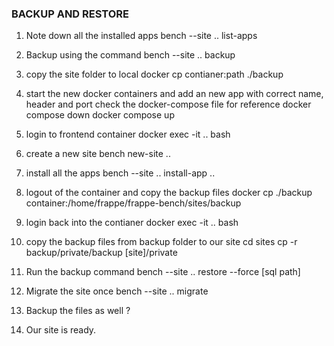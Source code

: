 ### BACKUP AND RESTORE

1. Note down all the installed apps
   bench --site .. list-apps
2. Backup using the command
   bench --site .. backup
3. copy the site folder to local
   docker cp contianer:path ./backup
4. start the new docker containers and add an new app with correct name, header and port
   check the docker-compose file for reference
   docker compose down
   docker compose up
5. login to frontend container
   docker exec -it .. bash
6. create a new site
   bench new-site ..
7. install all the apps
   bench --site .. install-app ..
8. logout of the container and copy the backup files
   docker cp ./backup container:/home/frappe/frappe-bench/sites/backup
9. login back into the contianer
   docker exec -it .. bash
10. copy the backup files from backup folder to our site
    cd sites
    cp -r backup/private/backup [site]/private
11. Run the backup command
    bench --site .. restore --force [sql path]
12. Migrate the site once
    bench --site .. migrate
13. Backup the files as well ?

14. Our site is ready.
